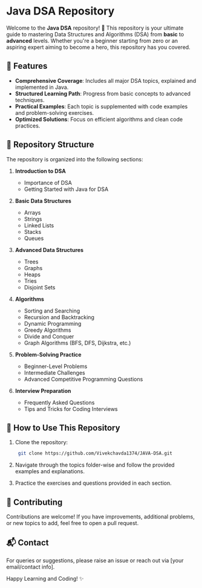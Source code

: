 # Java DSA Repository

Welcome to the **Java DSA** repository! 🚀 This repository is your ultimate guide to mastering Data Structures and Algorithms (DSA) from **basic** to **advanced** levels. Whether you're a beginner starting from zero or an aspiring expert aiming to become a hero, this repository has you covered.

## 🌟 Features
- **Comprehensive Coverage**: Includes all major DSA topics, explained and implemented in Java.
- **Structured Learning Path**: Progress from basic concepts to advanced techniques.
- **Practical Examples**: Each topic is supplemented with code examples and problem-solving exercises.
- **Optimized Solutions**: Focus on efficient algorithms and clean code practices.

## 📂 Repository Structure
The repository is organized into the following sections:

1. **Introduction to DSA**
   - Importance of DSA
   - Getting Started with Java for DSA

2. **Basic Data Structures**
   - Arrays
   - Strings
   - Linked Lists
   - Stacks
   - Queues

3. **Advanced Data Structures**
   - Trees
   - Graphs
   - Heaps
   - Tries
   - Disjoint Sets

4. **Algorithms**
   - Sorting and Searching
   - Recursion and Backtracking
   - Dynamic Programming
   - Greedy Algorithms
   - Divide and Conquer
   - Graph Algorithms (BFS, DFS, Dijkstra, etc.)

5. **Problem-Solving Practice**
   - Beginner-Level Problems
   - Intermediate Challenges
   - Advanced Competitive Programming Questions

6. **Interview Preparation**
   - Frequently Asked Questions
   - Tips and Tricks for Coding Interviews
     
## 🔧 How to Use This Repository
1. Clone the repository:
   ```bash
    git clone https://github.com/Vivekchavda1374/JAVA-DSA.git
   ```

2. Navigate through the topics folder-wise and follow the provided examples and explanations.
3. Practice the exercises and questions provided in each section.

## 🤝 Contributing
Contributions are welcome! If you have improvements, additional problems, or new topics to add, feel free to open a pull request.

## 📬 Contact
For queries or suggestions, please raise an issue or reach out via [your email/contact info].

Happy Learning and Coding! ✨
